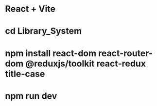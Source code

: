 # React + Vite
# cd Library_System
# npm install react-dom react-router-dom @reduxjs/toolkit react-redux title-case
# npm run dev
